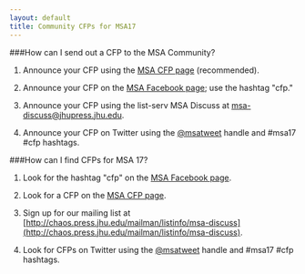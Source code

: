 ```yaml
---
layout: default
title: Community CFPs for MSA17
---
```


###How can I send out a CFP to the MSA Community?

1. Announce your CFP using the [MSA CFP page](http://msa.press.jhu.edu/cgi-bin/cfp_view.cgi) (recommended).

2. Announce your CFP on the [MSA Facebook page](https://www.facebook.com/groups/35866051126/?fref=ts); use the hashtag "cfp."

3. Announce your CFP using the list-serv MSA Discuss at
[msa-discuss@jhupress.jhu.edu](msa-discuss@jhupress.jhu.edu).

4. Announce your CFP on Twitter using the [@msatweet](https://twitter.com/msatweet) handle and #msa17 #cfp hashtags.

###How can I find CFPs for MSA 17?

1. Look for the hashtag "cfp" on the [MSA Facebook page](https://www.facebook.com/groups/35866051126/?fref=ts).

2. Look for a CFP on the [MSA CFP page](http://msa.press.jhu.edu/cgi-bin/cfp_view.cgi).

3. Sign up for our mailing list at [http://chaos.press.jhu.edu/mailman/listinfo/msa-discuss](http://chaos.press.jhu.edu/mailman/listinfo/msa-discuss).

4. Look for CFPs on Twitter using the [@msatweet](https://twitter.com/msatweet) handle and #msa17 #cfp hashtags.